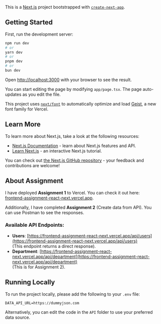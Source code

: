 This is a [Next.js](https://nextjs.org) project bootstrapped with [`create-next-app`](https://nextjs.org/docs/app/api-reference/cli/create-next-app).

## Getting Started

First, run the development server:

```bash
npm run dev
# or
yarn dev
# or
pnpm dev
# or
bun dev
```

Open [http://localhost:3000](http://localhost:3000) with your browser to see the result.

You can start editing the page by modifying `app/page.tsx`. The page auto-updates as you edit the file.

This project uses [`next/font`](https://nextjs.org/docs/app/building-your-application/optimizing/fonts) to automatically optimize and load [Geist](https://vercel.com/font), a new font family for Vercel.

## Learn More

To learn more about Next.js, take a look at the following resources:

- [Next.js Documentation](https://nextjs.org/docs) - learn about Next.js features and API.
- [Learn Next.js](https://nextjs.org/learn) - an interactive Next.js tutorial.

You can check out [the Next.js GitHub repository](https://github.com/vercel/next.js) - your feedback and contributions are welcome!

## About Assignment

I have deployed **Assignment 1** to Vercel. You can check it out here: [frontend-assignment-react-next.vercel.app](https://frontend-assignment-react-next.vercel.app/).

Additionally, I have completed **Assignment 2** (Create data from API). You can use Postman to see the responses.

### Available API Endpoints:

- **Users**: [https://frontend-assignment-react-next.vercel.app/api/users](https://frontend-assignment-react-next.vercel.app/api/users)  
  (This endpoint returns a direct response).
- **Department**: [https://frontend-assignment-react-next.vercel.app/api/department](https://frontend-assignment-react-next.vercel.app/api/department)  
  (This is for Assignment 2).

## Running Locally

To run the project locally, please add the following to your `.env` file:

```
DATA_API_URL=https://dummyjson.com
```

Alternatively, you can edit the code in the `API` folder to use your preferred data source.
